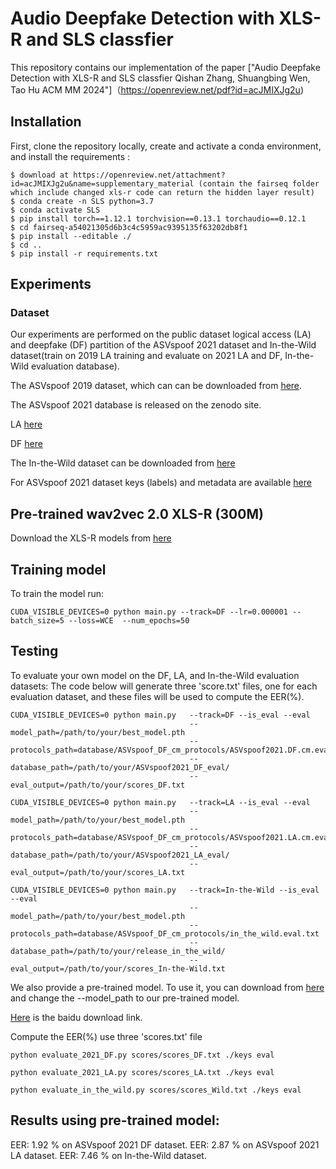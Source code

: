 Audio Deepfake Detection with XLS-R and SLS classfier
===============
This repository contains our implementation of the paper ["Audio Deepfake Detection with XLS-R and SLS classfier  Qishan Zhang, Shuangbing Wen, Tao Hu ACM MM 2024"]（https://openreview.net/pdf?id=acJMIXJg2u)



## Installation
First, clone the repository locally, create and activate a conda environment, and install the requirements :
```
$ download at https://openreview.net/attachment?id=acJMIXJg2u&name=supplementary_material (contain the fairseq folder which include changed xls-r code can return the hidden layer result)
$ conda create -n SLS python=3.7
$ conda activate SLS
$ pip install torch==1.12.1 torchvision==0.13.1 torchaudio==0.12.1
$ cd fairseq-a54021305d6b3c4c5959ac9395135f63202db8f1
$ pip install --editable ./
$ cd ..
$ pip install -r requirements.txt
```


## Experiments

### Dataset
Our experiments are performed on the public dataset logical access (LA) and deepfake (DF) partition of the ASVspoof 2021 dataset and In-the-Wild dataset(train on 2019 LA training and evaluate on 2021 LA and DF, In-the-Wild evaluation database).

The ASVspoof 2019 dataset, which can can be downloaded from [here](https://datashare.is.ed.ac.uk/handle/10283/3336).

The ASVspoof 2021 database is released on the zenodo site.

LA [here](https://zenodo.org/record/4837263#.YnDIinYzZhE)

DF [here](https://zenodo.org/record/4835108#.YnDIb3YzZhE)

The In-the-Wild dataset can be downloaded from [here](https://deepfake-total.com/in_the_wild)

For ASVspoof 2021 dataset keys (labels) and metadata are available [here](https://www.asvspoof.org/index2021.html)

## Pre-trained wav2vec 2.0 XLS-R (300M)
Download the XLS-R models from [here](https://github.com/pytorch/fairseq/tree/main/examples/wav2vec/xlsr)

## Training model
To train the model run:
```
CUDA_VISIBLE_DEVICES=0 python main.py --track=DF --lr=0.000001 --batch_size=5 --loss=WCE  --num_epochs=50
```
## Testing

To evaluate your own model on the DF, LA, and In-the-Wild evaluation datasets: The code below will generate three 'score.txt' files, one for each evaluation dataset, and these files will be used to compute the EER(%).
```
CUDA_VISIBLE_DEVICES=0 python main.py   --track=DF --is_eval --eval 
                                        --model_path=/path/to/your/best_model.pth
                                        --protocols_path=database/ASVspoof_DF_cm_protocols/ASVspoof2021.DF.cm.eval.trl.txt 
                                        --database_path=/path/to/your/ASVspoof2021_DF_eval/ 
                                        --eval_output=/path/to/your/scores_DF.txt

CUDA_VISIBLE_DEVICES=0 python main.py   --track=LA --is_eval --eval 
                                        --model_path=/path/to/your/best_model.pth
                                        --protocols_path=database/ASVspoof_DF_cm_protocols/ASVspoof2021.LA.cm.eval.trl.txt 
                                        --database_path=/path/to/your/ASVspoof2021_LA_eval/ 
                                        --eval_output=/path/to/your/scores_LA.txt

CUDA_VISIBLE_DEVICES=0 python main.py   --track=In-the-Wild --is_eval --eval 
                                        --model_path=/path/to/your/best_model.pth
                                        --protocols_path=database/ASVspoof_DF_cm_protocols/in_the_wild.eval.txt 
                                        --database_path=/path/to/your/release_in_the_wild/ 
                                        --eval_output=/path/to/your/scores_In-the-Wild.txt
```
We also provide a pre-trained model. To use it, you can download from [here](https://drive.google.com/drive/folders/13vw_AX1jHdYndRu1edlgpdNJpCX8OnrH?usp=sharing) and change the --model_path to our pre-trained model.

[Here](https://pan.baidu.com/s/1dj-hjvf3fFPIYdtHWqtCmg?pwd=shan) is the baidu download link.

Compute the EER(%) use three 'scores.txt' file
```
python evaluate_2021_DF.py scores/scores_DF.txt ./keys eval

python evaluate_2021_LA.py scores/scores_LA.txt ./keys eval

python evaluate_in_the_wild.py scores/scores_Wild.txt ./keys eval
``` 

## Results using pre-trained model:
EER: 1.92 % on ASVspoof 2021 DF dataset.
EER: 2.87 % on ASVspoof 2021 LA dataset.
EER: 7.46 % on In-the-Wild dataset.


